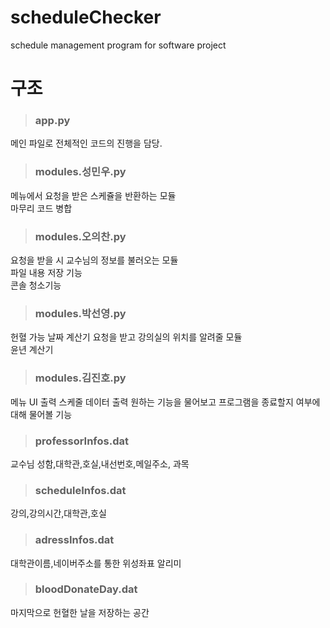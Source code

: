 # scheduleChecker
schedule management program for software project


구조
========
> ### app.py  
메인 파일로 전체적인 코드의 진행을 담당.

> ### modules.성민우.py
메뉴에서 요청을 받은 스케쥴을 반환하는 모듈  
마무리 코드 병합  

> ### modules.오의찬.py
요청을 받을 시 교수님의 정보를 불러오는 모듈  
파일 내용 저장 기능  
콘솔 청소기능 

> ### modules.박선영.py
헌혈 가능 날짜 계산기 
요청을 받고 강의실의 위치를 알려줄 모듈     
윤년 계산기  

> ### modules.김진호.py
메뉴 UI 출력
스케줄 데이터 출력
원하는 기능을 물어보고 프로그램을 종료할지 여부에 대해 물어볼 기능


> ### professorInfos.dat
교수님 성함,대학관,호실,내선번호,메일주소, 과목

> ### scheduleInfos.dat
강의,강의시간,대학관,호실

> ### adressInfos.dat
대학관이름,네이버주소를 통한 위성좌표 알리미

> ### bloodDonateDay.dat  
마지막으로 헌혈한 날을 저장하는 공간